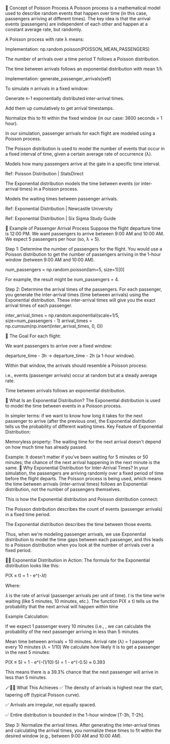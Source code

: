 🧠 Concept of Poisson Process
A Poisson process is a mathematical model used to describe random events that happen over time (in this case, passengers arriving at different times). The key idea is that the arrival events (passengers) are independent of each other and happen at a constant average rate, but randomly.

A Poisson process with rate λ means:

Implementation: np.random.poisson(POISSON_MEAN_PASSENGERS)

The number of arrivals over a time period T follows a Poisson distribution.

The time between arrivals follows an exponential distribution with mean 1/λ

Implementation: generate_passenger_arrivals(self)

To simulate n arrivals in a fixed window:

Generate n-1 exponentially distributed inter-arrival times.

Add them up cumulatively to get arrival timestamps.

Normalize this to fit within the fixed window (in our case: 3600 seconds = 1 hour).



In our simulation, passenger arrivals for each flight are modeled using a Poisson process.

The Poisson distribution is used to model the number of events that occur in a fixed interval of time, given a certain average rate of occurrence (λ).

Models how many passengers arrive at the gate in a specific time interval.

Ref: Poisson Distribution | StatsDirect

The Exponential distribution models the time between events (or inter-arrival times) in a Poisson process.

Models the waiting times between passenger arrivals.

Ref: Exponential Distribution | Newcastle University

Ref: Exponential Distribution | Six Sigma Study Guide

👀 Example of Passenger Arrival Process
Suppose the flight departure time is 12:00 PM.
We want passengers to arrive between 9:00 AM and 10:00 AM.
We expect 5 passengers per hour (so, λ = 5).

Step 1: Determine the number of passengers for the flight. You would use a Poisson distribution to get the number of passengers arriving in the 1-hour window (between 9:00 AM and 10:00 AM).

num_passengers = np.random.poisson(lam=5, size=1)[0]

For example, the result might be num_passengers = 4.

Step 2: Determine the arrival times of the passengers. For each passenger, you generate the inter-arrival times (time between arrivals) using the Exponential distribution. These inter-arrival times will give you the exact arrival times of each passenger.

inter_arrival_times = np.random.exponential(scale=1/5, size=num_passengers - 1) arrival_times = np.cumsum(np.insert(inter_arrival_times, 0, 0))

🎯 The Goal
For each flight:

We want passengers to arrive over a fixed window:

departure_time - 3h → departure_time - 2h (a 1-hour window).

Within that window, the arrivals should resemble a Poisson process:

i.e., events (passenger arrivals) occur at random but at a steady average rate.

Time between arrivals follows an exponential distribution.

📏 What Is an Exponential Distribution?
The Exponential distribution is used to model the time between events in a Poisson process.

In simpler terms: if we want to know how long it takes for the next passenger to arrive (after the previous one), the Exponential distribution tells us the probability of different waiting times.
Key Feature of Exponential Distribution:

Memoryless property: The waiting time for the next arrival doesn't depend on how much time has already passed.

Example: It doesn't matter if you’ve been waiting for 5 minutes or 50 minutes; the chance of the next arrival happening in the next minute is the same.
🚀 Why Exponential Distribution for Inter-Arrival Times?
In your simulation, the passengers are arriving randomly over a fixed period of time before the flight departs. The Poisson process is being used, which means the time between arrivals (inter-arrival times) follows an Exponential distribution, not the number of passengers themselves.

This is how the Exponential distribution and Poisson distribution connect:

The Poisson distribution describes the count of events (passenger arrivals) in a fixed time period.

The Exponential distribution describes the time between those events.

Thus, when we're modeling passenger arrivals, we use Exponential distribution to model the time gaps between each passenger, and this leads to a Poisson distribution when you look at the number of arrivals over a fixed period.

🏃‍♂️ Exponential Distribution in Action:
The formula for the Exponential distribution looks like this:

P(X ≤ t) = 1 - e^(-𝜆𝑡)

Where:

𝜆 is the rate of arrival (passenger arrivals per unit of time).
𝑡 is the time we’re waiting (like 5 minutes, 10 minutes, etc.).
The function P(X ≤ t) tells us the probability that the next arrival will happen within time

Example Calculation:

If we expect 1 passenger every 10 minutes (i.e., , we can calculate the probability of the next passenger arriving in less than 5 minutes.

Mean time between arrivals = 10 minutes.
Arrival rate (λ) = 1 passenger every 10 minutes (λ = 1/10)
We calculate how likely it is to get a passenger in the next 5 minutes:

P(X ≤ 5) = 1 - e^(-(1/10)⋅5) = 1 - e^(-0.5) ≈ 0.393

This means there is a 39.3% chance that the next passenger will arrive in less than 5 minutes.

🪄🧑‍💻 What This Achieves
✅ The density of arrivals is highest near the start, tapering off (typical Poisson curve).

✅ Arrivals are irregular, not equally spaced.

✅ Entire distribution is bounded in the 1-hour window [T-3h, T-2h].


Step 3: Normalize the arrival times. After generating the inter-arrival times and calculating the arrival times, you normalize these times to fit within the desired window (e.g., between 9:00 AM and 10:00 AM).
